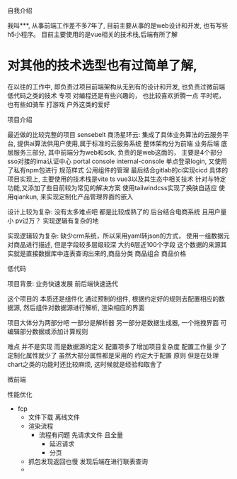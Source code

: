 


自我介绍

我叫***, 从事前端工作差不多7年了, 目前主要从事的是web设计和开发, 也有写些h5小程序。
目前主要使用的是vue相关的技术栈,后端有所了解
# 对其他的技术选型也有过简单了解,
在以往的工作中, 即负责过项目前端架构从无到有的设计和开发, 也负责过微前端 低代码之类的技术
专项
对编程还是有些兴趣的， 也比较喜欢折腾一点 
平时呢， 也有些如骑车 打游戏 户外这类的爱好


项目介绍

最近做的比较完整的项目 
sensebelt 商汤星环云: 集成了具体业务算法的云服务平台, 提供ai算法供用户使用,属于标准的云服务系统
整体架构分为前端 业务后端 底层服务三部分, 其中前端分为web和sdk, 负责的是web这面的，
主要是4个部分 sso对接的ima认证中心  portal  console internal-console 单点登录login,
又使用了私有npm包进行 规范样式 公用组件的管理
最后结合gitlab的ci实现cicd
具体的项目实现上, 主要使用的技术栈是vite ts vue3以及其生态中相关技术
针对与特定功能,又添加了些目前较为常见的解决方案 
使用tailwindcss实现了换肤自适应
使用qiankun, 来实现定制化产品管理界面的嵌入


设计上较为复杂:
没有太多难点吧 都是比较成熟了的  后台结合电商系统 且用户量小 pv过万？ 实现逻辑有复杂的地

实现逻辑较为复杂:
缺少crm系统，所以采用yaml转json的方式， 使用一组数据元对商品进行描述, 但是字段较多层级较深 大约6层近100个字段 
这个数据的来源其实就是直接数据库中连表查询出来的,商品分类 商品组合 商品价格 



低代码

项目背景: 业务快速发展 前后端快速迭代 

这个项目的 本质还是组件化  通过预制的组件, 根据约定好的规则去配置相应的数据源, 然后组件对数据源进行解析, 渲染相应的界面

项目大体分为两部分吧
一部分是解析器
另一部分是数据生成器, 一个拖拽界面 可编辑部分数据或添加计算规则 

难点 并不是实现 而是数据源的定义
配置项多了增加项目复杂度 配置工作量    少了定制化属性就少了
虽然大部分属性都是采用的 约定大于配置 原则
但是在处理chart之类的功能时还比较麻烦, 这时候就是经验和取舍了 


微前端










性能优化
- fcp  
    - 文件下载  离线文件
    - 渲染流程 
        - 流程有问题 先请求文件 且全量
            - 延迟请求
            - 分页
    - 抓包发现返回也慢 发现后端在进行联表查询 
    - 